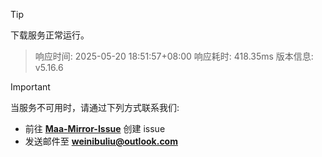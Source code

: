 > [!TIP]
下载服务正常运行。


> 响应时间: 2025-05-20 18:51:57+08:00
> 响应耗时: 418.35ms
> 版本信息: v5.16.6

> [!IMPORTANT]
> 当服务不可用时，请通过下列方式联系我们: 
> - 前往 **[Maa-Mirror-Issue](https://github.com/MaaMirror/Maa-Mirror-Issue/issues)** 创建 issue
> - 发送邮件至 **<a href="mailto:weinibuliu@outlook.com">weinibuliu@outlook.com</a>**